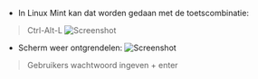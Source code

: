 - In Linux Mint kan dat worden gedaan met de toetscombinatie: 
> Ctrl-Alt-L
![Screenshot](https://i.imgur.com/0aHWeFa.png"Screenshot")
- Scherm weer ontgrendelen:
![Screenshot](https://i.imgur.com/8G4p0pE.png"Screenshot")
> Gebruikers wachtwoord ingeven + enter
